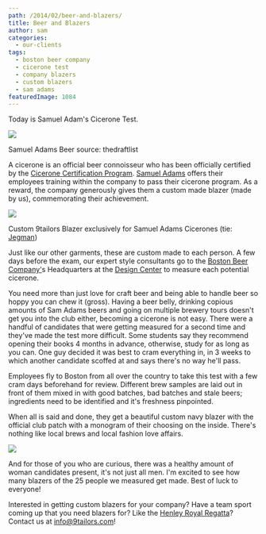```yaml
---
path: /2014/02/beer-and-blazers/
title: Beer and Blazers
author: sam
categories: 
  - our-clients
tags: 
  - boston beer company
  - cicerone test
  - company blazers
  - custom blazers
  - sam adams
featuredImage: 1084
---
```

Today is Samuel Adam's Cicerone Test.

[![](http://1.bp.blogspot.com/-VRboqzzeRrg/UxDWYPYWN-I/AAAAAAAABSw/3zgwkKb_sQ0/s1600/Sam-Adams-Logo1.jpg)](http://1.bp.blogspot.com/-VRboqzzeRrg/UxDWYPYWN-I/AAAAAAAABSw/3zgwkKb_sQ0/s1600/Sam-Adams-Logo1.jpg)

Samuel Adams Beer source: thedraftlist

A cicerone is an official beer connoisseur who has been officially certified by the [Cicerone Certification Program](http://cicerone.org/). [Samuel Adams](http://www.samueladams.com/) offers their employees training within the company to pass their cicerone program. As a reward, the company generously gives them a custom made blazer (made by us), commemorating their achievement.

[![](http://2.bp.blogspot.com/-97Z3nyXu90o/UxDoHxK4qCI/AAAAAAAABTU/X7fxjaa-5aI/s1600/sam+adams+blazer.jpg)](http://2.bp.blogspot.com/-97Z3nyXu90o/UxDoHxK4qCI/AAAAAAAABTU/X7fxjaa-5aI/s1600/sam+adams+blazer.jpg)

Custom 9tailors Blazer exclusively for Samuel Adams Cicerones (tie: [Jegman](http://www.jegman.com/))

Just like our other garments, these are custom made to each person. A few days before the exam, our expert style consultants go to the [Boston Beer Company'](http://www.bostonbeer.com/)s Headquarters at the [Design Center](http://bostondesign.com/) to measure each potential cicerone.

You need more than just love for craft beer and being able to handle beer so hoppy you can chew it (gross). Having a beer belly, drinking copious amounts of Sam Adams beers and going on multiple brewery tours doesn't get you into the club either, becoming a cicerone is not easy. There were a handful of candidates that were getting measured for a second time and they've made the test more difficult. Some students say they recommend opening their books 4 months in advance, otherwise, study for as long as you can. One guy decided it was best to cram everything in, in 3 weeks to which another candidate scoffed at and says there's no way he'll pass.

Employees fly to Boston from all over the country to take this test with a few cram days beforehand for review. Different brew samples are laid out in front of them mixed in with good batches, bad batches and stale beers; ingredients need to be identified and it's freshness pinpointed.

When all is said and done, they get a beautiful custom navy blazer with the official club patch with a monogram of their choosing on the inside. There's nothing like local brews and local fashion love affairs.

[![](http://3.bp.blogspot.com/-qiLbmVDdtWU/UxDvdEi78pI/AAAAAAAABTk/CGlAgoPTpAY/s1600/sam+adams+blazer+logo.jpg)](http://3.bp.blogspot.com/-qiLbmVDdtWU/UxDvdEi78pI/AAAAAAAABTk/CGlAgoPTpAY/s1600/sam+adams+blazer+logo.jpg)

And for those of you who are curious, there was a healthy amount of woman candidates present, it's not just all men. I'm excited to see how many blazers of the 25 people we measured get made. Best of luck to everyone!

Interested in getting custom blazers for your company? Have a team sport coming up that you need blazers for? Like the [Henley Royal Regatta](http://www.hrr.co.uk/)? Contact us at info@9tailors.com!
